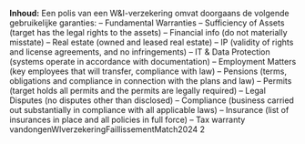 **Inhoud:** Een polis van een W&I-verzekering omvat doorgaans de volgende gebruikelijke garanties:  – Fundamental Warranties – Sufficiency of Assets (target has the legal rights to the assets) – Financial info (do not materially misstate) – Real estate (owned and leased real estate) – IP (validity of rights and license agreements, and no infringements) – IT & Data Protection (systems operate in accordance with documentation) – Employment Matters (key employees that will transfer, compliance with law) – Pensions (terms, obligations and compliance in connection with the plans and law) – Permits (target holds all permits and the permits are legally required) – Legal Disputes (no disputes other than disclosed) – Compliance (business carried out substantially in compliance with all applicable laws) – Insurance (list of insurances in place and all policies in full force)  – Tax warranty vandongenWIverzekeringFaillissementMatch2024 2